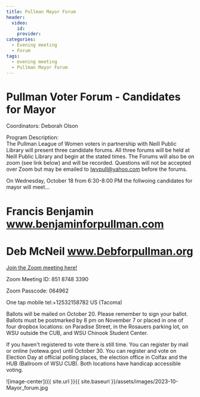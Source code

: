 ```yaml
---
title: Pullman Mayor Forum
header:
  video:
    id:
    provider:
categories:
  - Evening meeting
  - Forum
tags:
  - evening meeting
  - Pullman Mayor Forum
---
```


#  Pullman Voter Forum - Candidates for Mayor

Coordinators: Deborah Olson

Program Description:  
The Pullman League of Women voters in partnership with Neill Public Library will present three candidate forums. All three forums will be held at Neill Public Library and begin at the stated times. The Forums will also be on zoom (see link below) and will be recorded. Questions will not be accepted over Zoom but may be emailed to [lwvpull@yahoo.com](mailto:lwvpull@yahoo.com) before the forums.

On Wednesday, October 18 from 6:30-8:00 PM the follwoing candidates for mayor will meet...

# Francis Benjamin www.benjaminforpullman.com

# Deb McNeil www.Debforpullman.org

[Join the Zoom meeting here!](https://us02web.zoom.us/j/85187483390?pwd=VjBvVCs3YnZjSXVRbUltZGFRMzFOQT09)

Zoom Meeting ID: 851 8748 3390

Zoom Passcode: 064962

One tap mobile tel:+12532158782 US (Tacoma)

Ballots will be mailed on October 20. Please remember to sign your ballot. Ballots must be postmarked by 8 pm on November 7 or placed in one of four dropbox locations: on Paradise Street, in the Rosauers parking lot, on WSU outside the CUB, and WSU Chinook Student Center.

If you haven't registered to vote there is still time. You can register by mail or online (votewa.gov) until October 30. You can register and vote on Election Day at official polling places, the election office in Colfax and the HUB (Ballroom of WSU CUB). Both locations have handicap accessible voting. 

![image-center]({{ site.url }}{{ site.baseurl }}/assets/images/2023-10-Mayor_forum.jpg
